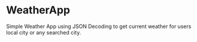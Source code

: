 # WeatherApp
Simple Weather App using JSON Decoding to get current weather for users local city or any searched city.

